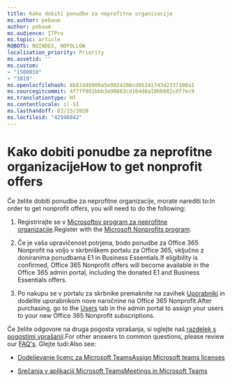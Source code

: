 ```yaml
---
title: Kako dobiti ponudbe za neprofitne organizacije
ms.author: pebaum
author: pebaum
ms.audience: ITPro
ms.topic: article
ROBOTS: NOINDEX, NOFOLLOW
localization_priority: Priority
ms.assetid: ''
ms.custom:
- "1500010"
- "3819"
ms.openlocfilehash: 8b82dd8900a5e9824206cd05241743d2337108a1
ms.sourcegitcommit: 4f7ff981bbb3a98663cd164d0a10bb082cdf7ec9
ms.translationtype: HT
ms.contentlocale: sl-SI
ms.lasthandoff: 03/25/2020
ms.locfileid: "42946842"
---
```

# <a name="how-to-get-nonprofit-offers"></a><span data-ttu-id="8db8f-102">Kako dobiti ponudbe za neprofitne organizacije</span><span class="sxs-lookup"><span data-stu-id="8db8f-102">How to get nonprofit offers</span></span>

<span data-ttu-id="8db8f-103">Če želite dobiti ponudbe za neprofitne organizacije, morate narediti to:</span><span class="sxs-lookup"><span data-stu-id="8db8f-103">In order to get nonprofit offers, you will need to do the following:</span></span>

1. <span data-ttu-id="8db8f-104">Registrirajte se v [Microsoftov program za neprofitne organizacije](https://go.microsoft.com/fwlink/p/?linkid=2008962).</span><span class="sxs-lookup"><span data-stu-id="8db8f-104">Register with the [Microsoft Nonprofits program](https://go.microsoft.com/fwlink/p/?linkid=2008962).</span></span>

2. <span data-ttu-id="8db8f-105">Če je vaša upravičenost potrjena, bodo ponudbe za Office 365 Nonprofit na voljo v skrbniškem portalu za Office 365, vključno z doniranima ponudbama E1 in Business Essentials.</span><span class="sxs-lookup"><span data-stu-id="8db8f-105">If eligibility is confirmed, Office 365 Nonprofit offers will become available in the Office 365 admin portal, including the donated E1 and Business Essentials offers.</span></span>

3. <span data-ttu-id="8db8f-106">Po nakupu se v portalu za skrbnike premaknite na zavihek [Uporabniki](https://admin.microsoft.com/Adminportal/Home#/users) in dodelite uporabnikom nove naročnine na Office 365 Nonprofit.</span><span class="sxs-lookup"><span data-stu-id="8db8f-106">After purchasing, go to the [Users](https://admin.microsoft.com/Adminportal/Home#/users) tab in the admin portal to assign your users to your new Office 365 Nonprofit subscriptions.</span></span>

<span data-ttu-id="8db8f-107">Če želite odgovore na druga pogosta vprašanja, si oglejte naš [razdelek s pogostimi vprašanji](https://www.microsoft.com/microsoft-365/nonprofit/office-365-nonprofit#coreui-heading-67lnrlz).</span><span class="sxs-lookup"><span data-stu-id="8db8f-107">For other answers to common questions, please review our [FAQ's](https://www.microsoft.com/microsoft-365/nonprofit/office-365-nonprofit#coreui-heading-67lnrlz).</span></span> <span data-ttu-id="8db8f-108">Glejte tudi:</span><span class="sxs-lookup"><span data-stu-id="8db8f-108">Also see:</span></span>

- [<span data-ttu-id="8db8f-109">Dodeljevanje licenc za Microsoft Teams</span><span class="sxs-lookup"><span data-stu-id="8db8f-109">Assign Microsoft teams licenses</span></span>](https://docs.microsoft.com/MicrosoftTeams/assign-teams-licenses)

- [<span data-ttu-id="8db8f-110">Srečanja v aplikaciji Microsoft Teams</span><span class="sxs-lookup"><span data-stu-id="8db8f-110">Meetings in Microsoft Teams</span></span>](https://docs.microsoft.com/MicrosoftTeams/tutorial-meetings-in-teams)